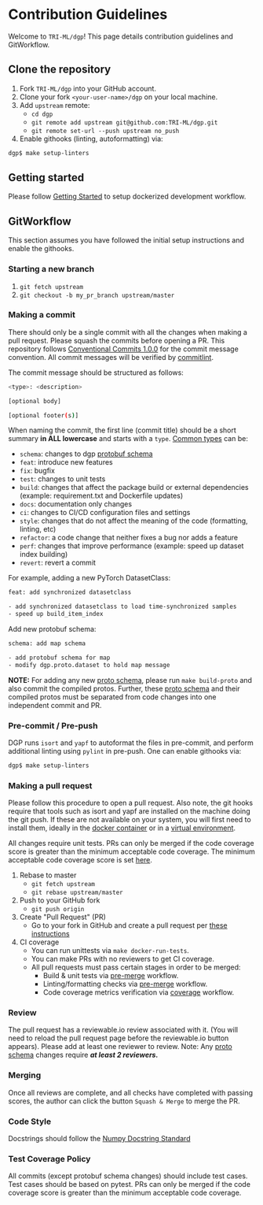 # Contribution Guidelines

Welcome to `TRI-ML/dgp`! This page details contribution guidelines and
GitWorkflow.

## Clone the repository

1. Fork `TRI-ML/dgp` into your GitHub account.
2. Clone your fork `<your-user-name>/dgp` on your local machine.
3. Add `upstream` remote:
   - `cd dgp`
   - `git remote add upstream git@github.com:TRI-ML/dgp.git`
   - `git remote set-url --push upstream no_push`
4. Enable githooks (linting, autoformatting) via:

```sh
dgp$ make setup-linters
```

## Getting started

Please follow [Getting Started](GETTING_STARTED.md) to setup dockerized
development workflow.

## GitWorkflow

This section assumes you have followed the initial setup instructions and enable
the githooks.

### Starting a new branch

1. `git fetch upstream`
2. `git checkout -b my_pr_branch upstream/master`

### Making a commit

There should only be a single commit with all the changes when making a pull
request. Please squash the commits before opening a PR. This repository follows
[Conventional Commits 1.0.0](https://www.conventionalcommits.org/en/v1.0.0/) for
the commit message convention. All commit messages will be verified by
[commitlint](https://github.com/conventional-changelog/commitlint).

The commit message should be structured as follows:

```sh
<type>: <description>

[optional body]

[optional footer(s)]
```

When naming the commit, the first line (commit title) should be a short summary
**in ALL lowercase** and starts with a `type`.
[Common types](https://github.com/conventional-changelog/commitlint/tree/master/@commitlint/config-conventional#type-enum)
can be:

- `schema`: changes to dgp
  [protobuf schema](https://github.com/TRI-ML/dgp/tree/master/dgp/proto)
- `feat`: introduce new features
- `fix`: bugfix
- `test`: changes to unit tests
- `build`: changes that affect the package build or external dependencies
  (example: requirement.txt and Dockerfile updates)
- `docs`: documentation only changes
- `ci`: changes to CI/CD configuration files and settings
- `style`: changes that do not affect the meaning of the code (formatting,
  linting, etc)
- `refactor`: a code change that neither fixes a bug nor adds a feature
- `perf`: changes that improve performance (example: speed up dataset index
  building)
- `revert`: revert a commit

For example, adding a new PyTorch DatasetClass:

```sh
feat: add synchronized datasetclass

- add synchronized datasetclass to load time-synchronized samples
- speed up build_item_index
```

Add new protobuf schema:

```sh
schema: add map schema

- add protobuf schema for map
- modify dgp.proto.dataset to hold map message
```

**NOTE:** For adding any new [proto schema](../dgp/proto), please run
`make build-proto` and also commit the compiled protos. Further, these
[proto schema](../dgp/proto) and their compiled protos must be separated from
code changes into one independent commit and PR.

### Pre-commit / Pre-push

DGP runs `isort` and `yapf` to autoformat the files in pre-commit, and perform
additional linting using `pylint` in pre-push. One can enable githooks via:

```sh
dgp$ make setup-linters
```

### Making a pull request

Please follow this procedure to open a pull request. Also note, the git hooks
require that tools such as isort and yapf are installed on the machine doing the
git push. If these are not available on your system, you will first need to
install them, ideally in the
[docker container](GETTING_STARTED.md#markdown-develop-within-docker) or in a
[virtual environment](VIRTUAL_ENV.md).

All changes require unit tests. PRs can only be merged if the code coverage
score is greater than the minimum acceptable code coverage. The minimum
acceptable code coverage score is set
[here](https://github.com/TRI-ML/dgp/blob/master/.github/workflows/coverage.yml#L15).

1. Rebase to master
   - `git fetch upstream`
   - `git rebase upstream/master`
2. Push to your GitHub fork
   - `git push origin`
3. Create "Pull Request" (PR)
   - Go to your fork in GitHub and create a pull request per
     [these instructions](https://docs.github.com/en/github/collaborating-with-issues-and-pull-requests/creating-a-pull-request)
4. CI coverage
   - You can run unittests via `make docker-run-tests`.
   - You can make PRs with no reviewers to get CI coverage.
   - All pull requests must pass certain stages in order to be merged:
     - Build & unit tests via
       [pre-merge](https://github.com/TRI-ML/dgp/actions/workflows/pre-merge.yml)
       workflow.
     - Linting/formatting checks via
       [pre-merge](https://github.com/TRI-ML/dgp/actions/workflows/pre-merge.yml)
       workflow.
     - Code coverage metrics verification via
       [coverage](https://github.com/TRI-ML/dgp/actions/workflows/coverage.yml)
       workflow.

### Review

The pull request has a reviewable.io review associated with it. (You will need
to reload the pull request page before the reviewable.io button appears). Please
add at least one reviewer to review. Note: Any [proto schema](../dgp/proto)
changes require _**at least 2 reviewers.**_

### Merging

Once all reviews are complete, and all checks have completed with passing
scores, the author can click the button `Squash & Merge` to merge the PR.

### Code Style

Docstrings should follow the
[Numpy Docstring Standard](https://numpydoc.readthedocs.io/en/latest/format.html#docstring-standard)

### Test Coverage Policy

All commits (except protobuf schema changes) should include test cases. Test
cases should be based on pytest. PRs can only be merged if the code coverage
score is greater than the minimum acceptable code coverage.
